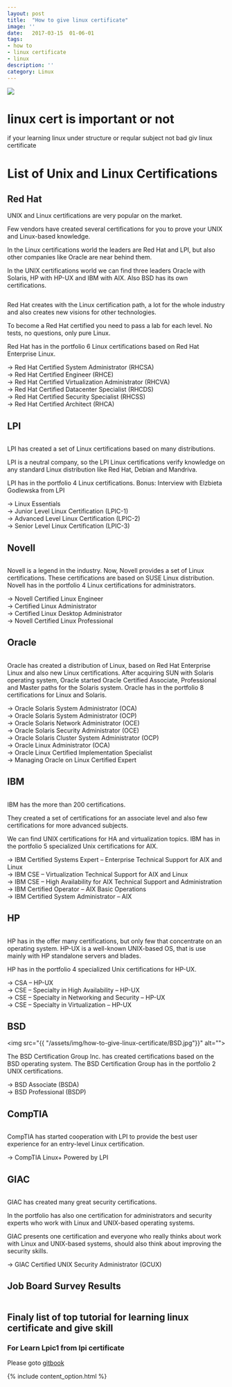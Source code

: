 ```yaml
---
layout: post
title:  "How to give linux certificate"
image: ''
date:   2017-03-15  01-06-01
tags:
- how to
- linux certificate
- linux
description: ''
category: Linux
---
```



<img src="{{ site.url }}/assets/img/how-to-give-linux-certificate/Linux-Certifications.jpg">

# linux cert is important or not

if your learning linux under structure or reqular subject not bad giv linux certificate

# List of Unix and Linux Certifications

## Red Hat
UNIX and Linux certifications are very popular on the market.

Few vendors have created several certifications for you to prove your UNIX and Linux-based knowledge.

In the Linux certifications world the leaders are Red Hat and LPI, but also other companies like Oracle are near behind them.

In the UNIX certifications world we can find three leaders Oracle with Solaris, HP with HP-UX and IBM with AIX. Also BSD has its own certifications.

<img src="{{ site.url }}/assets/img/how-to-give-linux-certificate/redhat.jpg" alt="">


Red Hat creates with the Linux certification path, a lot for the whole industry and also creates new visions for other technologies.

To become a Red Hat certified you need to pass a lab for each level. No tests, no questions, only pure Linux.

Red Hat has in the portfolio 6 Linux certifications based on Red Hat Enterprise Linux.

→ Red Hat Certified System Administrator (RHCSA)<br>
→ Red Hat Certified Engineer (RHCE)<br>
→ Red Hat Certified Virtualization Administrator (RHCVA)<br>
→ Red Hat Certified Datacenter Specialist (RHCDS)<br>
→ Red Hat Certified Security Specialist (RHCSS)<br>
→ Red Hat Certified Architect (RHCA)<br>

## LPI

<img src="{{ site.url }}/assets/img/how-to-give-linux-certificate/LPI.png" alt="">

LPI has created a set of Linux certifications based on many distributions.

LPI is a neutral company, so the LPI Linux certifications verify knowledge on any standard Linux distribution like Red Hat, Debian and Mandriva.

LPI has in the portfolio 4 Linux certifications.
Bonus: Interview with Elzbieta Godlewska from LPI

→ Linux Essentials<br>
→ Junior Level Linux Certification (LPIC-1)<br>
→ Advanced Level Linux Certification (LPIC-2)<br>
→ Senior Level Linux Certification (LPIC-3)<br>

## Novell

<img src="{{ site.url }}/assets/img/how-to-give-linux-certificate/Novell.jpg" alt="">

Novell is a legend in the industry. Now, Novell provides a set of Linux certifications. These certifications are based on SUSE Linux distribution.
Novell has in the portfolio 4 Linux certifications for administrators.

→ Novell Certified Linux Engineer<br>
→ Certified Linux Administrator<br>
→ Certified Linux Desktop Administrator<br>
→ Novell Certified Linux Professional<br>

## Oracle

<img src="{{ site.url }}/assets/img/how-to-give-linux-certificate/logo_oracle.jpg" alt="">

Oracle has created a distribution of Linux, based on Red Hat Enterprise Linux and also new Linux certifications.
After acquiring SUN with Solaris operating system, Oracle started Oracle Certified Associate, Professional and Master paths for the Solaris system.
Oracle has in the portfolio 8 certifications for Linux and Solaris.

→ Oracle Solaris System Administrator (OCA)<br>
→ Oracle Solaris System Administrator (OCP)<br>
→ Oracle Solaris Network Administrator (OCE)<br>
→ Oracle Solaris Security Administrator (OCE)<br>
→ Oracle Solaris Cluster System Administrator (OCP)<br>
→ Oracle Linux Administrator (OCA)<br>
→ Oracle Linux Certified Implementation Specialist<br>
→ Managing Oracle on Linux Certified Expert<br>


## IBM

<img src="{{ site.url }}/assets/img/how-to-give-linux-certificate/IBM.jpg" alt="">



IBM has the more than 200 certifications.

They created a set of certifications for an associate level and also few certifications for more advanced subjects.

We can find UNIX certifications for HA and virtualization topics.
IBM has in the portfolio 5 specialized Unix certifications for AIX.

→ IBM Certified Systems Expert – Enterprise Technical Support for AIX and Linux<br>
→ IBM CSE – Virtualization Technical Support for AIX and Linux<br>
→ IBM CSE – High Availability for AIX Technical Support and Administration<br>
→ IBM Certified Operator – AIX Basic Operations<br>
→ IBM Certified System Administrator – AIX<br>

## HP

<img src="{{ site.url }}/assets/img/how-to-give-linux-certificate/HP.jpg" alt="">

HP has in the offer many certifications, but only few that concentrate on an operating system. HP-UX is a well-known UNIX-based OS, that is use mainly with HP standalone servers and blades.

HP has in the portfolio 4 specialized Unix certifications for HP-UX.

→ CSA – HP-UX<br> 
→ CSE – Specialty in High Availability – HP-UX<br> 
→ CSE – Specialty in Networking and Security – HP-UX<br> 
→ CSE – Specialty in Virtualization – HP-UX<br>

## BSD

<img src="{{ "/assets/img/how-to-give-linux-certificate/BSD.jpg"}}" alt="">

The BSD Certification Group Inc. has created certifications based on the BSD operating system.
The BSD Certification Group has in the portfolio 2 UNIX certifications.

→ BSD Associate (BSDA)<br>
→ BSD Professional (BSDP)<br>

## CompTIA

<img src="{{ site.url }}/assets/img/how-to-give-linux-certificate/comptia.jpg" alt="">

CompTIA has started cooperation with LPI to provide the best user experience for an entry-level Linux certification.

→ CompTIA Linux+ Powered by LPI

## GIAC

<img src="{{ site.url }}/assets/img/how-to-give-linux-certificate/GIAC.jpg" alt="">

GIAC has created many great security certifications.

In the portfolio has also one certification for administrators and security experts who work with Linux and UNIX-based operating systems.

GIAC presents one certification and everyone who really thinks about work with Linux and UNIX-based systems, should also think about improving the security skills.

→ GIAC Certified UNIX Security Administrator (GCUX)

## Job Board Survey Results

<img src="{{ site.url }}/assets/img/how-to-give-linux-certificate/best.png" alt="">

## Finaly list of top tutorial for learning linux certificate and give skill

### For Learn Lpic1 from lpi certificate 

Please goto <a target="_blank" href="https://jadi.gitbooks.io/lpic1/content/">gitbook</a>


{% include content_option.html %}
